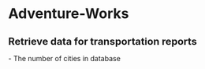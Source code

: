 # Adventure-Works
<h1 style="font-size:20px;">Retrieve data for transportation reports</h1>

<p>- The number of cities in database </p>

